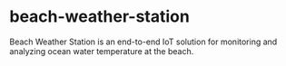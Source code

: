 # beach-weather-station
Beach Weather Station is an end-to-end IoT solution for monitoring and analyzing ocean water temperature at the beach. 

